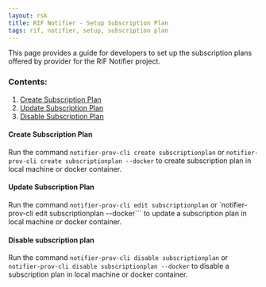 ```yaml
---
layout: rsk
title: RIF Notifier - Setup Subscription Plan
tags: rif, notifier, setup, subscription plan
---
```


This page provides a guide for developers to set up the subscription plans offered by provider for the RIF Notifier project.

### Contents:

 1. [Create Subscription Plan](#create-subscription-plan)
 2. [Update Subscription Plan](#update-subscription-plan)
 3. [Disable Subscription Plan](#disable-subscription-plan)



#### **Create Subscription Plan**
Run the command `notifier-prov-cli create subscriptionplan` or `notifier-prov-cli create subscriptionplan --docker` to create subscription plan in local machine or docker container. 
#### **Update Subscription Plan**
Run the command `notifier-prov-cli edit subscriptionplan` or `notifier-prov-cli edit subscriptionplan --docker``` to update a subscription plan in local machine or docker container.
#### Disable subscription plan
Run the command `notifier-prov-cli disable subscriptionplan` or `notifier-prov-cli disable subscriptionplan --docker` to disable a subscription plan in local machine or docker container. 
